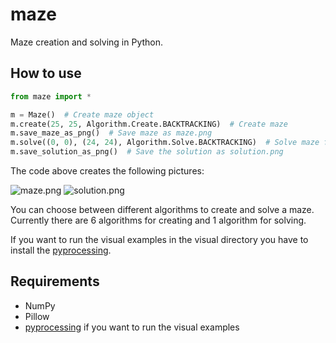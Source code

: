 # maze
Maze creation and solving in Python.

## How to use
```python
from maze import *

m = Maze()  # Create maze object
m.create(25, 25, Algorithm.Create.BACKTRACKING)  # Create maze
m.save_maze_as_png()  # Save maze as maze.png
m.solve((0, 0), (24, 24), Algorithm.Solve.BACKTRACKING)  # Solve maze from top left to bottom right
m.save_solution_as_png()  # Save the solution as solution.png
```
The code above creates the following pictures:

![maze.png](https://raw.githubusercontent.com/jsmolka/maze/master/example/maze.png) ![solution.png](https://raw.githubusercontent.com/jsmolka/maze/master/example/solution.png)

You can choose between different algorithms to create and solve a maze. Currently there are 6 algorithms for creating and 1 algorithm for solving.

If you want to run the visual examples in the visual directory you have to install the [pyprocessing](https://github.com/jsmolka/pyprocessing).

## Requirements
- NumPy
- Pillow
- [pyprocessing](https://github.com/jsmolka/pyprocessing) if you want to run the visual examples